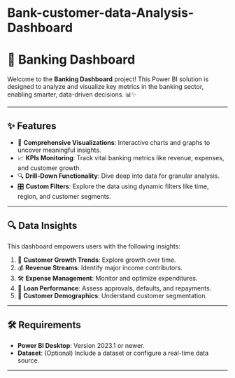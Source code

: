 # Bank-customer-data-Analysis-Dashboard


# 🏦 Banking Dashboard

Welcome to the **Banking Dashboard** project! This Power BI solution is designed to analyze and visualize key metrics in the banking sector, enabling smarter, data-driven decisions. 📊✨

---

## ✨ Features

- 🎯 **Comprehensive Visualizations**: Interactive charts and graphs to uncover meaningful insights.  
- 📈 **KPIs Monitoring**: Track vital banking metrics like revenue, expenses, and customer growth.  
- 🔍 **Drill-Down Functionality**: Dive deep into data for granular analysis.  
- 🎛️ **Custom Filters**: Explore the data using dynamic filters like time, region, and customer segments.

---

## 🔍 Data Insights

This dashboard empowers users with the following insights:  
1. 🚀 **Customer Growth Trends**: Explore growth over time.  
2. 💰 **Revenue Streams**: Identify major income contributors.  
3. 🛠️ **Expense Management**: Monitor and optimize expenditures.  
4. 📑 **Loan Performance**: Assess approvals, defaults, and repayments.  
5. 👤 **Customer Demographics**: Understand customer segmentation.

---

## 🛠️ Requirements

- **Power BI Desktop**: Version 2023.1 or newer.  
- **Dataset**: (Optional) Include a dataset or configure a real-time data source.

---
